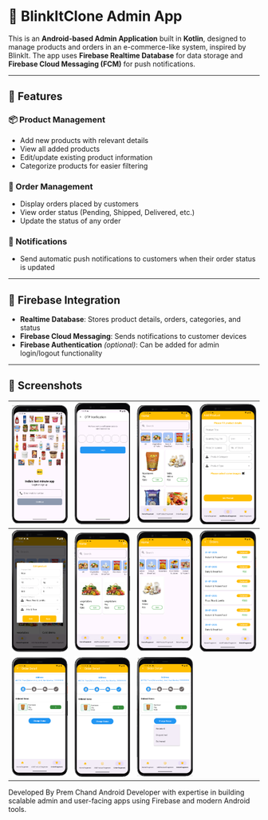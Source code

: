 # 🚀 BlinkItClone Admin App

This is an **Android-based Admin Application** built in **Kotlin**, designed to manage products and orders in an e-commerce-like system, inspired by BlinkIt. 
The app uses **Firebase Realtime Database** for data storage and **Firebase Cloud Messaging (FCM)** for push notifications.

---

## 🔧 Features

### 📦 Product Management
- Add new products with relevant details
- View all added products
- Edit/update existing product information
- Categorize products for easier filtering

### 📃 Order Management
- Display orders placed by customers
- View order status (Pending, Shipped, Delivered, etc.)
- Update the status of any order

### 🔔 Notifications
- Send automatic push notifications to customers when their order status is updated

---

## 🔗 Firebase Integration
- **Realtime Database**: Stores product details, orders, categories, and status
- **Firebase Cloud Messaging**: Sends notifications to customer devices
- **Firebase Authentication** *(optional)*: Can be added for admin login/logout functionality

---

## 📸 Screenshots

| ![Login](assets/images/login.png)                 | ![OTP](assets/images/otp.png) | ![Home](assets/images/home.png) | ![Add Product](assets/images/add_product.png) |
|---------------------------------------------------|---|---|---|
| ![Update Product](assets/images/update_product.png) | ![Product Category](assets/images/product_category.png) | ![Product Category 1](assets/images/product_category1.png) | ![Order Detail](assets/images/order_detail.png) |
| ![Order Status](assets/images/order_status.png)     | ![Order Status 1](assets/images/order_status1.png) | ![Order Status 2](assets/images/order_status2.png) | &nbsp; |



Developed By
Prem Chand
Android Developer with expertise in building scalable admin and user-facing apps using Firebase and modern Android tools.

